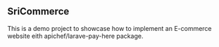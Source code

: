 ## SriCommerce
This is a demo project to showcase how to implement an E-commerce website eith apichef/larave-pay-here package.  
